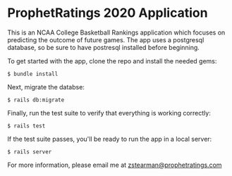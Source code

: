 # ProphetRatings 2020 Application

This is an NCAA College Basketball Rankings application which focuses on 
predicting the outcome of future games. The app uses a postgresql database,
so be sure to have postresql installed before beginning.

To get started with the app, clone the repo and install the needed gems:
```
$ bundle install
```

Next, migrate the databse:
```
$ rails db:migrate
```

Finally, run the test suite to verify that everything is working correctly:
```
$ rails test
```

If the test suite passes, you'll be ready to run the app in a local server:
```
$ rails server
```

For more information, please email me at zstearman@prophetratings.com
